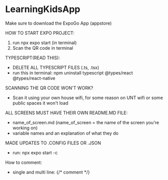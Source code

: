 # LearningKidsApp

Make sure to download the ExpoGo App (appstore)

HOW TO START EXPO PROJECT: 
1. run npx expo start (in terminal)
2. Scan the QR code in terminal



TYPESCRIPT(READ THIS):
- DELETE ALL TYPESCRIPT FILES (.ts, .tsx)
- run this in terminal: npm uninstall typescript @types/react @types/react-native



SCANNING THE QR CODE WON'T WORK? 
- Scan it using your own house wifi, for some reason on UNT wifi or some public spaces it won't load


ALL SCREENS MUST HAVE THEIR OWN README.MD FILE:
- name_of_screen.md (name_of_screen = the name of the screen you're working on)
- variable names and an explanation of what they do

MADE UPDATES TO .CONFIG FILES OR .JSON
- run: npx expo start -c

How to comment:
- single and multi line: {/* comment */}